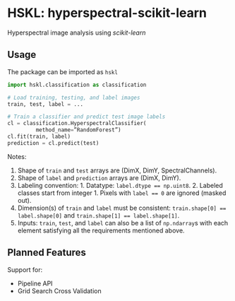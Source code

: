# HSKL: hyperspectral-scikit-learn

Hyperspectral image analysis using *scikit-learn*

## Usage

The package can be imported as `hskl`

```python
import hskl.classification as classification

# Load training, testing, and label images
train, test, label = ...

# Train a classifier and predict test image labels
cl = classification.HyperspectralClassifier(
         method_name=”RandomForest”)
cl.fit(train, label)
prediction = cl.predict(test)

```
Notes:
1. Shape of `train` and `test` arrays are (DimX, DimY, SpectralChannels).
2. Shape of `label` and `prediction` arrays are (DimX, DimY).
3. Labeling convention:
         1. Datatype: `label.dtype == np.uint8`.
         2. Labeled classes start from integer 1. Pixels with `label == 0` are ignored (masked out).
5. Dimension(s) of `train` and `label` must be consistent: `train.shape[0] == label.shape[0]` and `train.shape[1] == label.shape[1]`.
6. Inputs: `train`, `test`, and `label` can also be a list of `np.ndarray`s with each element satisfying all the requirements mentioned above.

## Planned Features

Support for:
* Pipeline API
* Grid Search Cross Validation
